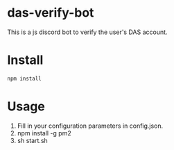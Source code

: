 # das-verify-bot

This is a js discord bot to verify the user's DAS account.

# Install

```bash
npm install
```

# Usage

1. Fill in your configuration parameters in config.json.
2. npm install -g pm2
3. sh start.sh